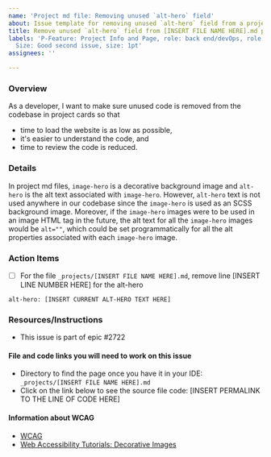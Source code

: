 ```yaml
---
name: 'Project md file: Removing unused `alt-hero` field'
about: Issue template for removing unused `alt-hero` field from a project md file
title: Remove unused `alt-hero` field from [INSERT FILE NAME HERE].md project file
labels: 'P-Feature: Project Info and Page, role: back end/devOps, role: front end,
  Size: Good second issue, size: 1pt'
assignees: ''

---
```


### Overview
As a developer, I want to make sure unused code is removed from the codebase in project cards so that
- time to load the website is as low as possible,
- it's easier to understand the code, and
- time to review the code is reduced.

### Details
In project md files, `image-hero` is a decorative background image and `alt-hero` is the alt text associated with `image-hero`. However, `alt-hero` text is not used anywhere in our codebase since the `image-hero` is used as an SCSS background image. Moreover, if the `image-hero` images were to be used in an image HTML tag in the future, the alt text for all the `image-hero` images would be `alt=""`, which could be set programmatically for all the alt properties associated with each `image-hero` image.  

### Action Items
- [ ] For the file `_projects/[INSERT FILE NAME HERE].md`, remove line [INSERT LINE NUMBER HERE] for the alt-hero
```
alt-hero: [INSERT CURRENT ALT-HERO TEXT HERE]
```

### Resources/Instructions
- This issue is part of epic #2722 

#### File and code links you will need to work on this issue
- Directory to find the page once you have it in your IDE: `_projects/[INSERT FILE NAME HERE].md`
- Click on the link below to see the source file code:
[INSERT PERMALINK TO THE LINE OF CODE HERE]

<!-- To see an example of a permalink for a line of code, uncomment the line below -->
<!-- https://github.com/hackforla/website/blob/598f33399cc81f3e095fe047a726eca09a595465/_data/internal/credits/act.yml#L4 -->

#### Information about WCAG
- [WCAG](https://www.w3.org/WAI/standards-guidelines/wcag/)
- [Web Accessibility Tutorials: Decorative Images](https://www.w3.org/WAI/tutorials/images/decorative/)
